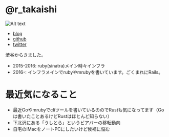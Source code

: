 # @r_takaishi

![Alt text](https://pbs.twimg.com/profile_images/493573851289092096/KKpF8Ffm.jpeg)

* [blog](https://repl.info)
* [github](https://github.com/takaishi)
* [twitter](https://twitter.com/r_takaishi)

渋谷からきました。

* 2015-2016: ruby(sinatra)メイン時々インフラ
* 2016-: インフラメインでrubyやmrubyを書いています。ごくまれにRails。

# 最近気になること

- 最近Goやmrubyでcliツールを書いているののでRustも気になってます（Goは書いたことあるけどRustはほとんど知らない）
- 下北沢にある「うしとら」というビアバーの移転動向
- 自宅のiMacをノートPCにしたいけど候補に悩む
